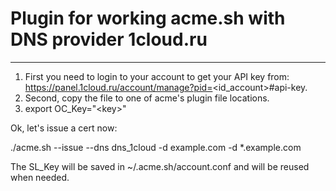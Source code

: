 # Plugin for working acme.sh with DNS provider 1cloud.ru

----
1. First you need to login to your account to get your API key from: https://panel.1cloud.ru/account/manage?pid=<id_account>#api-key.
2. Second, copy the file to one of acme's plugin file locations.
3. export OC_Key="\<key>"

Ok, let's issue a cert now:

./acme.sh --issue --dns dns_1cloud -d example.com -d *.example.com

The SL_Key will be saved in ~/.acme.sh/account.conf and will be reused when needed.